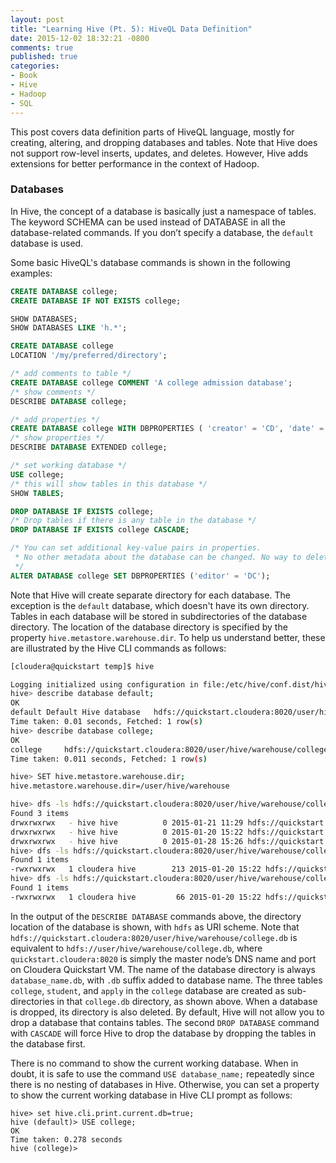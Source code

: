 ```yaml
---
layout: post
title: "Learning Hive (Pt. 5): HiveQL Data Definition"
date: 2015-12-02 18:32:21 -0800
comments: true
published: true
categories:
- Book
- Hive
- Hadoop
- SQL
---
```


This post covers data definition parts of HiveQL language, mostly for creating, altering, and dropping databases and tables. Note that Hive does not support row-level inserts, updates, and deletes. However, Hive adds extensions for better performance in the context of Hadoop.

<!--more-->

### Databases

In Hive, the concept of a database is basically just a namespace of tables. The keyword SCHEMA can be used instead of DATABASE in all the database-related commands. If you don’t specify a database, the `default` database is used.


Some basic HiveQL's database commands is shown in the following examples:

``` sql
CREATE DATABASE college;
CREATE DATABASE IF NOT EXISTS college;

SHOW DATABASES;
SHOW DATABASES LIKE 'h.*';

CREATE DATABASE college
LOCATION '/my/preferred/directory';

/* add comments to table */
CREATE DATABASE college COMMENT 'A college admission database';
/* show comments */
DESCRIBE DATABASE college;

/* add properties */
CREATE DATABASE college WITH DBPROPERTIES ( 'creator' = 'CD', 'date' = 'today' );
/* show properties */
DESCRIBE DATABASE EXTENDED college;

/* set working database */
USE college;
/* this will show tables in this database */
SHOW TABLES;

DROP DATABASE IF EXISTS college;
/* Drop tables if there is any table in the database */
DROP DATABASE IF EXISTS college CASCADE;

/* You can set additional key-value pairs in properties.
 * No other metadata about the database can be changed. No way to delete a DB PROPERTY.
 */
ALTER DATABASE college SET DBPROPERTIES ('editor' = 'DC');
```

Note that Hive will create separate directory for each database. The exception is the `default` database, which doesn't have its own directory. Tables in each database will be stored in subdirectories of the database directory. The location of the database directory is specified by the property `hive.metastore.warehouse.dir`. To help us understand better, these are illustrated by the Hive CLI commands as follows:

``` bash
[cloudera@quickstart temp]$ hive

Logging initialized using configuration in file:/etc/hive/conf.dist/hive-log4j.properties
hive> describe database default;
OK
default	Default Hive database	hdfs://quickstart.cloudera:8020/user/hive/warehouse	public	ROLE	
Time taken: 0.01 seconds, Fetched: 1 row(s)
hive> describe database college;
OK
college		hdfs://quickstart.cloudera:8020/user/hive/warehouse/college.db	cloudera	USER	
Time taken: 0.011 seconds, Fetched: 1 row(s)

hive> SET hive.metastore.warehouse.dir;
hive.metastore.warehouse.dir=/user/hive/warehouse

hive> dfs -ls hdfs://quickstart.cloudera:8020/user/hive/warehouse/college.db;
Found 3 items
drwxrwxrwx   - hive hive          0 2015-01-21 11:29 hdfs://quickstart.cloudera:8020/user/hive/warehouse/college.db/apply
drwxrwxrwx   - hive hive          0 2015-01-20 15:22 hdfs://quickstart.cloudera:8020/user/hive/warehouse/college.db/college
drwxrwxrwx   - hive hive          0 2015-01-28 15:26 hdfs://quickstart.cloudera:8020/user/hive/warehouse/college.db/student
hive> dfs -ls hdfs://quickstart.cloudera:8020/user/hive/warehouse/college.db/student;
Found 1 items
-rwxrwxrwx   1 cloudera hive        213 2015-01-20 15:22 hdfs://quickstart.cloudera:8020/user/hive/warehouse/college.db/student/student.data
hive> dfs -ls hdfs://quickstart.cloudera:8020/user/hive/warehouse/college.db/college;
Found 1 items
-rwxrwxrwx   1 cloudera hive         66 2015-01-20 15:22 hdfs://quickstart.cloudera:8020/user/hive/warehouse/college.db/college/college.data
```

In the output of the `DESCRIBE DATABASE` commands above, the directory location of the database is shown, with `hdfs` as URI scheme. Note that `hdfs://quickstart.cloudera:8020/user/hive/warehouse/college.db` is equivalent to `hdfs://user/hive/warehouse/college.db`, where `quickstart.cloudera:8020` is simply the master node’s DNS name and port on Cloudera Quickstart VM. The name of the database directory is always `database_name.db`, with `.db` suffix added to database name. The three tables `college`, `student`, and `apply` in the `college` database are created as sub-directories in that `college.db` directory, as shown above. When a database is dropped, its directory is also deleted. By default, Hive will not allow you to drop a database that contains tables. The second `DROP DATABASE` command with `CASCADE` will force Hive to drop the database by dropping the tables in the database first.

There is no command to show the current working database. When in doubt, it is safe to use the command `USE database_name;` repeatedly since there is no nesting of databases in Hive. Otherwise, you can set a property to show the current working database in Hive CLI prompt as follows:

```
hive> set hive.cli.print.current.db=true;
hive (default)> USE college;
OK
Time taken: 0.278 seconds
hive (college)> 
```
